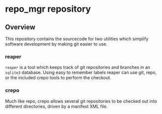 # repo_mgr repository

## Overview

This repository contains the sourcecode for two utilities which simplify software development by making git easier to use.

### reaper

`reaper` is a tool which keeps track of git repositories and branches in an `sqlite3` database. Using easy to remember labels reaper can use git, repo, or the included crepo tools to perform the checkout.

### crepo

Much like repo, crepo allows several git repositories to be checked out into different directories, driven by a manifest XML file.
